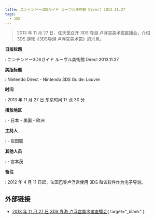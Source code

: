 ```yaml
---
title: ニンテンドー3DSガイド ルーヴル美術館 Direct 2013.11.27
tags:
  - 3DS
---
```


> 2013 年 11 月 27 日，任天堂召开 3DS 导游 卢浮宫美术馆直播会，介绍 3DS 游戏《3DS导游 卢浮宫美术馆》的消息。

**日版标题**

:   ニンテンドー3DSガイド ルーヴル美術館 Direct 2013.11.27

**美版标题**

:   Nintendo Direct - Nintendo 3DS Guide: Louvre

**时间**

:   2013 年 11 月 27 日 东京时间 17 点 30 分

**播放地区**

:   - 日本
    - 美国
    - 欧洲

**主持人**

:   - 岩田聪

**其他人员**

:   - 宫本茂

**备注**

:   2012 年 4 月 11 日起，法国巴黎卢浮宫使用 3DS 和该软件作为电子导游。

## 外部链接

- [2013 年 11 月 27 日 3DS 导游 卢浮宫美术馆直播会](https://www.bilibili.com/video/BV1iQ4y1A7Nw/){ target="_blank" }
